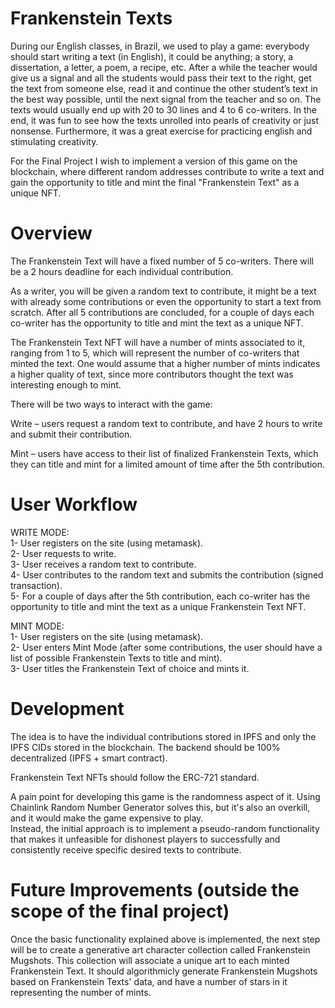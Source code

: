 # Frankenstein Texts

During our English classes, in Brazil, we used to play a game: everybody should start writing a text (in English), it could be anything; a story, a dissertation, a letter, a poem, a recipe, etc. After a while the teacher would give us a signal and all the students would pass their text to the right, get the text from someone else, read it and continue the other student’s text in the best way possible, until the next signal from the teacher and so on. The texts would usually end up with 20 to 30 lines and 4 to 6 co-writers. In the end, it was fun to see how the texts unrolled into pearls of creativity or just nonsense. Furthermore, it was a great exercise for practicing english and stimulating creativity.

For the Final Project I wish to implement a version of this game on the blockchain, where different random addresses contribute to write a text and gain the opportunity to title and mint the final "Frankenstein Text" as a unique NFT.

# Overview

The Frankenstein Text will have a fixed number of 5 co-writers. There will be a 2 hours deadline for each individual contribution.

As a writer, you will be given a random text to contribute, it might be a text with already some contributions or even the opportunity to start a text from scratch. After all 5 contributions are concluded, for a couple of days each co-writer has the opportunity to title and mint the text as a unique NFT.

The Frankenstein Text NFT will have a number of mints associated to it, ranging from 1 to 5, which will represent the number of co-writers that minted the text. One would assume that a higher number of mints indicates a higher quality of text, since more contributors thought the text was interesting enough to mint.

There will be two ways to interact with the game:

Write – users request a random text to contribute, and have 2 hours to write and submit their contribution.

Mint – users have access to their list of finalized Frankenstein Texts, which they can title and mint for a limited amount of time after the 5th contribution.

# User Workflow

WRITE MODE:<br/>
1- User registers on the site (using metamask).<br/>
2- User requests to write.<br/>
3- User receives a random text to contribute.<br/>
4- User contributes to the random text and submits the contribution (signed transaction).<br/>
5- For a couple of days after the 5th contribution, each co-writer has the opportunity to title and mint the text as a unique Frankenstein Text NFT.<br/>

MINT MODE:<br/>
1- User registers on the site (using metamask).<br/>
2- User enters Mint Mode (after some contributions, the user should have a list of possible Frankenstein Texts to title and mint).<br/>
3- User titles the Frankenstein Text of choice and mints it.

# Development

The idea is to have the individual contributions stored in IPFS and only the IPFS CIDs stored in the blockchain. The backend should be 100% decentralized (IPFS + smart contract).

Frankenstein Text NFTs should follow the ERC-721 standard.

A pain point for developing this game is the randomness aspect of it. Using Chainlink Random Number Generator solves this, but it's also an overkill, and it would make the game expensive to play.<br/>
Instead, the initial approach is to implement a pseudo-random functionality that makes it unfeasible for dishonest players to successfully and consistently receive specific desired texts to contribute.

# Future Improvements (outside the scope of the final project)

Once the basic functionality explained above is implemented, the next step will be to create a generative art character collection called Frankenstein Mugshots. This collection will associate a unique art to each minted Frankenstein Text. It should algorithmicly generate Frankenstein Mugshots based on Frankenstein Texts' data, and have a number of stars in it representing the number of mints.
